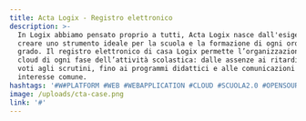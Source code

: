 ```yaml
---
title: Acta Logix - Registro elettronico
description: >-
  In Logix abbiamo pensato proprio a tutti, Acta Logix nasce dall'esigenza di
  creare uno strumento ideale per la scuola e la formazione di ogni ordine e
  grado. Il registro elettronico di casa Logix permette l’organizzazione in
  cloud di ogni fase dell’attività scolastica: dalle assenze ai ritardi, dai
  voti agli scrutini, fino ai programmi didattici e alle comunicazioni di
  interesse comune.
hashtags: '#W#PLATFORM #WEB #WEBAPPLICATION #CLOUD #SCUOLA2.0 #OPENSOURCE #DIGITAL'
image: /uploads/cta-case.png
link: '#'
---
```

